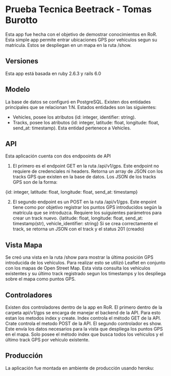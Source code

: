 # Prueba Tecnica Beetrack - Tomas Burotto

Esta app fue hecha con el objetivo de demostrar conocimientos en RoR. Esta simple app permite entrar ubicaciones GPS por vehículos segun su matricula. Estos se despliegan en un mapa en la ruta /show.

## Versiones
Esta app está basada en ruby 2.6.3 y rails 6.0

## Modelo
La base de datos se configuró en PostgreSQL. Existen dos entidades principales que se relacionan 1:N. Estados entidades son las siguientes:
- Vehicles, posee los atributos (id: integer, identifier: string). 
- Tracks, posee los atributos (id: integer, latitude: float, longitude: float, send_at: timestamp). Esta entidad pertenece a Vehicles.

## API
Esta aplicación cuenta con dos endpooints de API
1. El primero es el endpoint GET en la ruta /api/v1/gps. Este endpoint no requiere de credenciales ni headers. Retorna un array de JSON con los tracks GPS que existen en la base de datos. Los JSON de los tracks GPS son de la forma:

{id: integer, latitude: float, longitude: float, send_at: timestamp}

2. El segundo endpoint es un POST en la ruta /api/v1/gps. Este enpoint tiene como por objetivo registrar los puntos GPS introducidos según la matrícula que se introduzca. Requiere los suiguientes parámetros para crear un track nuevo.
{latitude: float, longitude: float, send_at: timestamp(str), vehicle_identifier: string}
Si se crea correctamente el track, se retorna un JSON con el track y el status 201 (creado)

## Vista Mapa
Se creó una vista en la ruta /show para mostrar la última posición GPS introducida de los vehículos. Para realizar esto se utilizó Leaflet en conjunto con los mapas de Open Street Map. Esta vista consulta los vehículos existentes y su último track registrado segun los timestamps y los despliega sobre el mapa como puntos GPS. 

## Controladores
Existen dos controladores dentro de la app en RoR. El primero dentro de la carpeta api/v1/gps se encarga de manejar el backend de la API. Para esto estan los metodos index y create. Index controla el método GET de la API. Crate controla el metodo POST de la API. El segundo controlador es show. Este envía los datos necesarios para la vista que despliega los puntos GPS en el mapa. Solo posee el método index que busca todos los vehiculos y el último track GPS por vehículo existente. 

## Producción
La aplicación fue montada en ambiente de producción usando heroku: 